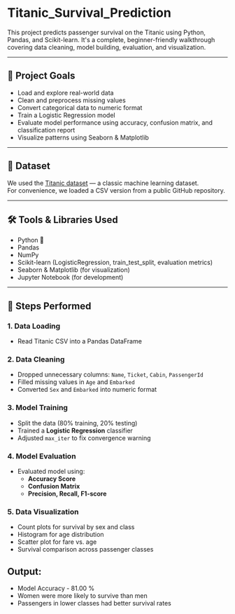 # Titanic_Survival_Prediction
This project predicts passenger survival on the Titanic using Python, Pandas, and Scikit-learn. It's a complete, beginner-friendly walkthrough covering data cleaning, model building, evaluation, and visualization.

---

## 🚀 Project Goals

- Load and explore real-world data
- Clean and preprocess missing values
- Convert categorical data to numeric format
- Train a Logistic Regression model
- Evaluate model performance using accuracy, confusion matrix, and classification report
- Visualize patterns using Seaborn & Matplotlib

---

## 📂 Dataset

We used the [Titanic dataset](https://www.kaggle.com/competitions/titanic/data) — a classic machine learning dataset.  
For convenience, we loaded a CSV version from a public GitHub repository.

---

## 🛠️ Tools & Libraries Used

- Python 🐍
- Pandas
- NumPy
- Scikit-learn (LogisticRegression, train_test_split, evaluation metrics)
- Seaborn & Matplotlib (for visualization)
- Jupyter Notebook (for development)

---

## 🧪 Steps Performed

### 1. Data Loading
- Read Titanic CSV into a Pandas DataFrame

### 2. Data Cleaning
- Dropped unnecessary columns: `Name`, `Ticket`, `Cabin`, `PassengerId`
- Filled missing values in `Age` and `Embarked`
- Converted `Sex` and `Embarked` into numeric format

### 3. Model Training
- Split the data (80% training, 20% testing)
- Trained a **Logistic Regression** classifier
- Adjusted `max_iter` to fix convergence warning

### 4. Model Evaluation
- Evaluated model using:
  - **Accuracy Score**
  - **Confusion Matrix**
  - **Precision, Recall, F1-score**

### 5. Data Visualization
- Count plots for survival by sex and class
- Histogram for age distribution
- Scatter plot for fare vs. age
- Survival comparison across passenger classes

## Output:
- Model Accuracy - 81.00 %
- Women were more likely to survive than men
- Passengers in lower classes had better survival rates 
  
